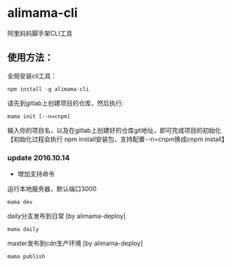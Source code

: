 # alimama-cli
阿里妈妈脚手架CLI工具

## 使用方法：

全局安装cli工具：

    npm install -g alimama-cli

请先到gitlab上创建项目的仓库，然后执行:

    mama init [--n=cnpm]

输入你的项目名，以及在gitlab上创建好的仓库git地址，即可完成项目的初始化
【初始化过程会执行 npm install安装包，支持配置--n=cnpm换成cnpm install】


### update 2016.10.14
  + 增加支持命令

运行本地服务器，默认端口3000

    mama dev

daily分支发布到日常 [by alimama-deploy]

    mama daily

master发布到cdn生产环境 [by alimama-deploy]

    mama publish

